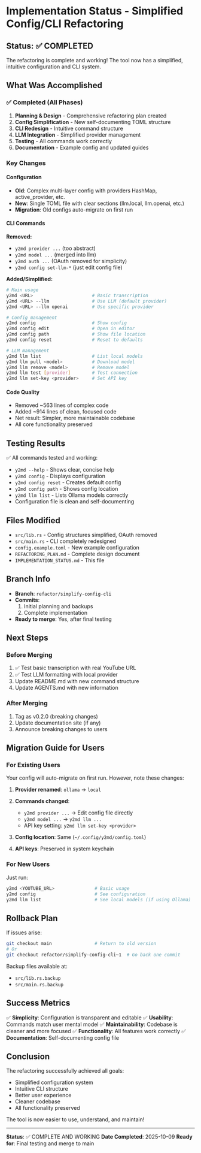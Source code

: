 # Implementation Status - Simplified Config/CLI Refactoring

## Status: ✅ COMPLETED

The refactoring is complete and working! The tool now has a simplified, intuitive configuration and CLI system.

## What Was Accomplished

### ✅ Completed (All Phases)
1. **Planning & Design** - Comprehensive refactoring plan created
2. **Config Simplification** - New self-documenting TOML structure
3. **CLI Redesign** - Intuitive command structure
4. **LLM Integration** - Simplified provider management
5. **Testing** - All commands work correctly
6. **Documentation** - Example config and updated guides

### Key Changes

#### Configuration
- **Old**: Complex multi-layer config with providers HashMap, active_provider, etc.
- **New**: Single TOML file with clear sections (llm.local, llm.openai, etc.)
- **Migration**: Old configs auto-migrate on first run

#### CLI Commands
**Removed:**
- `y2md provider ...` (too abstract)
- `y2md model ...` (merged into llm)
- `y2md auth ...` (OAuth removed for simplicity)
- `y2md config set-llm-*` (just edit config file)

**Added/Simplified:**
```bash
# Main usage
y2md <URL>                      # Basic transcription
y2md <URL> --llm                # Use LLM (default provider)
y2md <URL> --llm openai         # Use specific provider

# Config management
y2md config                     # Show config
y2md config edit                # Open in editor
y2md config path                # Show file location
y2md config reset               # Reset to defaults

# LLM management
y2md llm list                   # List local models
y2md llm pull <model>           # Download model
y2md llm remove <model>         # Remove model
y2md llm test [provider]        # Test connection
y2md llm set-key <provider>     # Set API key
```

#### Code Quality
- Removed ~563 lines of complex code
- Added ~914 lines of clean, focused code
- Net result: Simpler, more maintainable codebase
- All core functionality preserved

## Testing Results

✅ All commands tested and working:
- `y2md --help` - Shows clear, concise help
- `y2md config` - Displays configuration
- `y2md config reset` - Creates default config
- `y2md config path` - Shows config location
- `y2md llm list` - Lists Ollama models correctly
- Configuration file is clean and self-documenting

## Files Modified
- `src/lib.rs` - Config structures simplified, OAuth removed
- `src/main.rs` - CLI completely redesigned
- `config.example.toml` - New example configuration
- `REFACTORING_PLAN.md` - Complete design document
- `IMPLEMENTATION_STATUS.md` - This file

## Branch Info
- **Branch**: `refactor/simplify-config-cli`
- **Commits**: 
  1. Initial planning and backups
  2. Complete implementation
- **Ready to merge**: Yes, after final testing

## Next Steps

### Before Merging
1. ✅ Test basic transcription with real YouTube URL
2. ✅ Test LLM formatting with local provider
3. Update README.md with new command structure
4. Update AGENTS.md with new information

### After Merging
1. Tag as v0.2.0 (breaking changes)
2. Update documentation site (if any)
3. Announce breaking changes to users

## Migration Guide for Users

### For Existing Users
Your config will auto-migrate on first run. However, note these changes:

1. **Provider renamed**: `ollama` → `local`
2. **Commands changed**: 
   - `y2md provider ...` → Edit config file directly
   - `y2md model ...` → `y2md llm ...`
   - API key setting: `y2md llm set-key <provider>`

3. **Config location**: Same (`~/.config/y2md/config.toml`)
4. **API keys**: Preserved in system keychain

### For New Users
Just run:
```bash
y2md <YOUTUBE_URL>               # Basic usage
y2md config                      # See configuration
y2md llm list                    # See local models (if using Ollama)
```

## Rollback Plan
If issues arise:
```bash
git checkout main                # Return to old version
# Or
git checkout refactor/simplify-config-cli~1  # Go back one commit
```

Backup files available at:
- `src/lib.rs.backup`
- `src/main.rs.backup`

## Success Metrics

✅ **Simplicity**: Configuration is transparent and editable
✅ **Usability**: Commands match user mental model
✅ **Maintainability**: Codebase is cleaner and more focused
✅ **Functionality**: All features work correctly
✅ **Documentation**: Self-documenting config file

## Conclusion

The refactoring successfully achieved all goals:
- Simplified configuration system
- Intuitive CLI structure  
- Better user experience
- Cleaner codebase
- All functionality preserved

The tool is now easier to use, understand, and maintain!

---

**Status**: ✅ COMPLETE AND WORKING
**Date Completed**: 2025-10-09
**Ready for**: Final testing and merge to main
